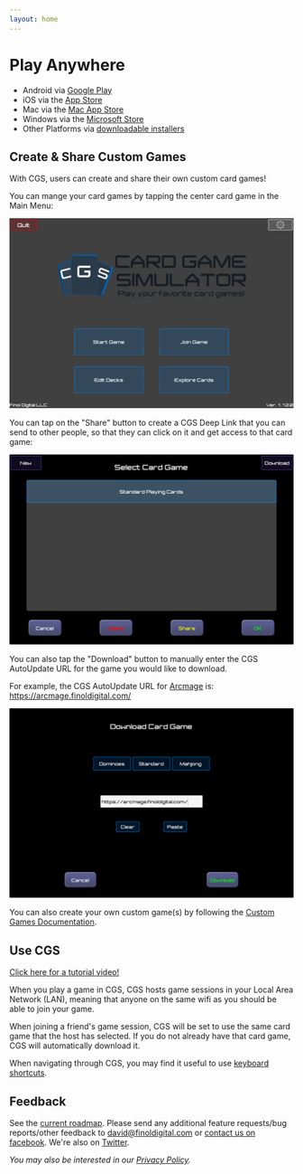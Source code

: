 ```yaml
---
layout: home
---
```


# Play Anywhere
- Android via [Google Play](https://play.google.com/store/apps/details?id=com.finoldigital.cardgamesim)
- iOS via the [App Store](https://itunes.apple.com/us/app/card-game-simulator/id1392877362?ls=1&mt=8)
- Mac via the [Mac App Store](https://itunes.apple.com/us/app/card-game-simulator/id1398206553?ls=1&mt=12)
- Windows via the [Microsoft Store](https://www.microsoft.com/store/apps/9N96N5S4W3J0)
- Other Platforms via [downloadable installers](https://drive.google.com/open?id=1-wmC7UIpLn-7taJTdYRsYUYX17beXJ9R)

## Create & Share Custom Games
With CGS, users can create and share their own custom card games!

You can mange your card games by tapping the center card game in the Main Menu:

![Main Menu Image](assets/img/mainmenu.png)

You can tap on the "Share" button to create a CGS Deep Link that you can send to other people, so that they can click on it and get access to that card game:

![Game Selection Menu Image](assets/img/selectionmenu.png)

You can also tap the "Download" button to manually enter the CGS AutoUpdate URL for the game you would like to download.

For example, the CGS AutoUpdate URL for [Arcmage](https://arcmage.org/) is: https://arcmage.finoldigital.com/

![Game Download Menu Image](assets/img/downloadmenu.png)

You can also create your own custom game(s) by following the [Custom Games Documentation](custom.html).

## Use CGS

[Click here for a tutorial video!](https://youtu.be/pFaHJ2QTYuo)

When you play a game in CGS, CGS hosts game sessions in your Local Area Network (LAN), meaning that anyone on the same wifi as you should be able to join your game.

When joining a friend's game session, CGS will be set to use the same card game that the host has selected. If you do not already have that card game, CGS will automatically download it.

When navigating through CGS, you may find it useful to use [keyboard shortcuts](keyboard.html).

## Feedback
See the [current roadmap](roadmap.html). Please send any additional feature requests/bug reports/other feedback to <david@finoldigital.com> or [contact us on facebook](https://www.facebook.com/cardgamesimulator/). We're also on [Twitter](https://twitter.com/cardgamesim).

*You may also be interested in our [Privacy Policy](PRIVACY.html).*
